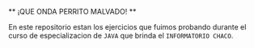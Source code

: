 ** ¡QUE ONDA PERRITO MALVADO! **

En este repositorio estan los ejercicios que fuimos probando durante el curso de especializacion de `JAVA` que brinda el `INFORMATORIO CHACO`.
